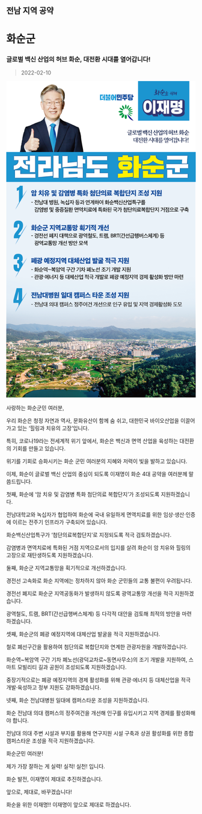 ## 전남 지역 공약

# 화순군

### 글로벌 백신 산업의 허브 화순, 대전환 시대를 열어갑니다!  
> 2022-02-10

![화순군 지역공약](./005_014_022.png)

사랑하는 화순군민 여러분, 

 

우리 화순은 청정 자연과 역사, 문화유산이 함께 숨 쉬고, 대한민국 바이오산업을 이끌어가고 있는 ‘힐링과 치유의 고장’입니다.

 

특히, 코로나19라는 전세계적 위기 앞에서, 화순은 백신과 면역 산업을 육성하는 대전환의 기회를 만들고 있습니다. 

위기를 기회로 승화시키는 화순 군민 여러분의 지혜와 저력이 빛을 발하고 있습니다.

 

이제, 화순이 글로벌 백신 산업의 중심이 되도록 이재명이 화순 4대 공약을 여러분께 말씀드립니다. 

 

 

첫째, 화순에 ‘암 치유 및 감염병 특화 첨단의료 복합단지’가 조성되도록 지원하겠습니다.




전남대학교와 녹십자가 협업하여 화순에 국내 유일하게 면역치료를 위한 임상·생산·인증에 이르는 전주기 인프라가 구축되어 있습니다.  

화순백신산업특구가 ‘첨단의료복합단지’로 지정되도록 적극 검토하겠습니다. 

감염병과 면역치료에 특화된 거점 지역으로서의 입지를 살려 화순이 암 치유와 힐링의 고장으로 재탄생하도록 지원하겠습니다.

 

 

둘째, 화순군 지역교통망을 획기적으로 개선하겠습니다. 




경전선 고속화로 화순 지역에는 정차하지 않아 화순 군민들의 교통 불편이 우려됩니다.   

경전선 폐지로 화순군 지역공동화가 발생하지 않도록 광역교통망 개선을 적극 지원하겠습니다. 

광역철도, 트램, BRT(간선급행버스체계) 등 다각적 대안을 검토해 최적의 방안을 마련하겠습니다.

 

 

셋째, 화순군의 폐광 예정지역에 대체산업 발굴을 적극 지원하겠습니다. 




철로 폐선구간을 활용하여 첨단의료 복합단지와 연계한 관광자원을 개발하겠습니다. 

화순역~복암역 구간 기차 폐노선(광덕교차로~동면사무소)의 조기 개발을 지원하여, 스마트 모빌리티 길과 공원이 조성되도록 지원하겠습니다.  

중장기적으로는 폐광 예정지역의 경제 활성화를 위해 관광·에너지 등 대체산업을 적극 개발·육성하고 정부 지원도 강화하겠습니다.

 

 

넷째, 화순 전남대병원 일대에 캠퍼스타운 조성을 지원하겠습니다.




화순 전남대 의대 캠퍼스의 정주여건을 개선해 인구를 유입시키고 지역 경제를 활성화해야 합니다.  

전남대 의대 주변 시설과 부지를 활용해 연구지원 시설 구축과 상권 활성화를 위한 종합캠퍼스타운 조성을 적극 지원하겠습니다. 

 

 

화순군민 여러분! 

 

제가 가장 잘하는 게 실력! 실적! 실천! 입니다. 

화순 발전, 이재명이 제대로 추진하겠습니다.  

 

앞으로, 제대로, 바꾸겠습니다!

화순을 위한 이재명!! 이재명이 앞으로 제대로 하겠습니다.